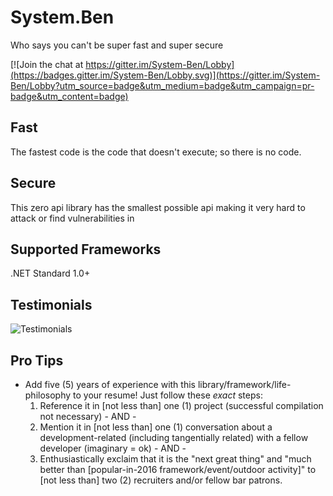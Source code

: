 # System.Ben
Who says you can't be super fast and super secure

[![Join the chat at https://gitter.im/System-Ben/Lobby](https://badges.gitter.im/System-Ben/Lobby.svg)](https://gitter.im/System-Ben/Lobby?utm_source=badge&utm_medium=badge&utm_campaign=pr-badge&utm_content=badge)

## Fast
The fastest code is the code that doesn't execute; so there is no code.

## Secure
This zero api library has the smallest possible api making it very hard to attack or find vulnerabilities in

## Supported Frameworks

.NET Standard 1.0+

## Testimonials

![Testimonials](https://aoa.blob.core.windows.net/aspnet/system.ben.png)

## Pro Tips

- Add five (5) years of experience with this library/framework/life-philosophy to your resume!
  Just follow these *exact* steps:
  1) Reference it in [not less than] one (1) project (successful compilation not necessary) - AND -
  2) Mention it in [not less than] one (1) conversation about a development-related (including tangentially related) with a fellow developer (imaginary = ok) - AND -
  3) Enthusiastically exclaim that it is the "next great thing" and "much better than [popular-in-2016 framework/event/outdoor activity]"  to [not less than] two (2) recruiters and/or fellow bar patrons.
  
